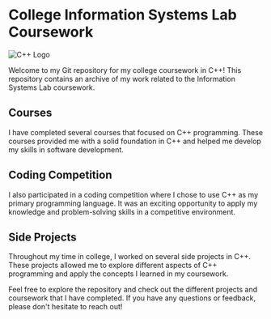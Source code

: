 ﻿# College Information Systems Lab Coursework

![C++ Logo](https://upload.wikimedia.org/wikipedia/commons/1/18/ISO_C%2B%2B_Logo.svg)

Welcome to my Git repository for my college coursework in C++! This repository contains an archive of my work related to the Information Systems Lab coursework.

## Courses

I have completed several courses that focused on C++ programming. These courses provided me with a solid foundation in C++ and helped me develop my skills in software development.

## Coding Competition

I also participated in a coding competition where I chose to use C++ as my primary programming language. It was an exciting opportunity to apply my knowledge and problem-solving skills in a competitive environment.

## Side Projects

Throughout my time in college, I worked on several side projects in C++. These projects allowed me to explore different aspects of C++ programming and apply the concepts I learned in my coursework.

Feel free to explore the repository and check out the different projects and coursework that I have completed. If you have any questions or feedback, please don't hesitate to reach out!
